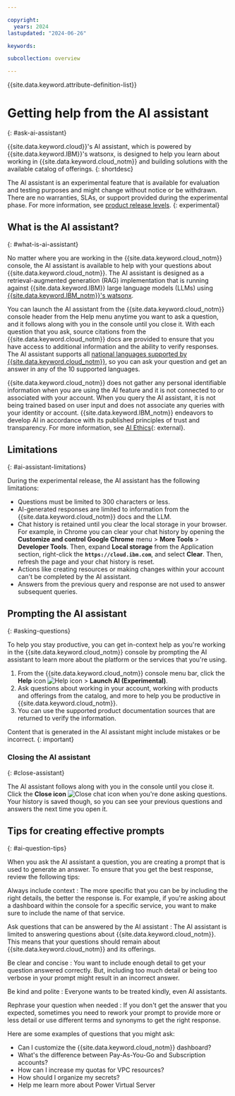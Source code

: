 ```yaml
---

copyright:
  years: 2024
lastupdated: "2024-06-26"

keywords:

subcollection: overview

---
```


{{site.data.keyword.attribute-definition-list}}

# Getting help from the AI assistant
{: #ask-ai-assistant}

{{site.data.keyword.cloud}}'s AI assistant, which is powered by {{site.data.keyword.IBM}}'s watsonx, is designed to help you learn about working in {{site.data.keyword.cloud_notm}} and building solutions with the available catalog of offerings.
{: shortdesc}

The AI assistant is an experimental feature that is available for evaluation and testing purposes and might change without notice or be withdrawn. There are no warranties, SLAs, or support provided during the experimental phase. For more information, see [product release levels](/docs/overview?topic=overview-services_availability#release-levels).
{: experimental}

## What is the AI assistant?
{: #what-is-ai-assistant}

No matter where you are working in the {{site.data.keyword.cloud_notm}} console, the AI assistant is available to help with your questions about {{site.data.keyword.cloud_notm}}. The AI assistant is designed as a retrieval-augmented generation (RAG) implementation that is running against {{site.data.keyword.IBM}} large language models (LLMs) using [{{site.data.keyword.IBM_notm}}'s watsonx](https://www.ibm.com/watsonx).

You can launch the AI assistant from the {{site.data.keyword.cloud_notm}} console header from the Help menu anytime you want to ask a question, and it follows along with you in the console until you close it. With each question that you ask, source citations from the {{site.data.keyword.cloud_notm}} docs are provided to ensure that you have access to additional information and the ability to verify responses. The AI assistant supports all [national languages supported by {{site.data.keyword.cloud_notm}}](/docs/overview?topic=overview-language-support), so you can ask your question and get an answer in any of the 10 supported languages.

{{site.data.keyword.cloud_notm}} does not gather any personal identifiable information when you are using the AI feature and it is not connected to or associated with your account. When you query the AI assistant, it is not being trained based on user input and does not associate any queries with your identity or account. {{site.data.keyword.IBM_notm}} endeavors to develop AI in accordance with its published principles of trust and transparency. For more information, see [AI Ethics](https://www.ibm.com/impact/ai-ethics){: external}.



## Limitations
{: #ai-assistant-limitations}

During the experimental release, the AI assistant has the following limitations:

* Questions must be limited to 300 characters or less.
* AI-generated responses are limited to information from the {{site.data.keyword.cloud_notm}} docs and the LLM.
* Chat history is retained until you clear the local storage in your browser. For example, in Chrome you can clear your chat history by opening the **Customize and control Google Chrome** menu > **More Tools** > **Developer Tools**. Then, expand **Local storage** from the Application section, right-click the **`https://cloud.ibm.com`**, and select **Clear**. Then, refresh the page and your chat history is reset.
* Actions like creating resources or making changes within your account can't be completed by the AI assistant.
* Answers from the previous query and response are not used to answer subsequent queries.


## Prompting the AI assistant
{: #asking-questions}

To help you stay productive, you can get in-context help as you're working in the {{site.data.keyword.cloud_notm}} console by prompting the AI assistant to learn more about the platform or the services that you're using.

1. From the {{site.data.keyword.cloud_notm}} console menu bar, click the **Help** icon ![Help icon](../icons/help.svg "Help") > **Launch AI (Experimental)**.
1. Ask questions about working in your account, working with products and offerings from the catalog, and more to help you be productive in {{site.data.keyword.cloud_notm}}.
1. You can use the supported product documentation sources that are returned to verify the information.

Content that is generated in the AI assistant might include mistakes or be incorrect.
{: important}

### Closing the AI assistant
{: #close-assistant}

The AI assistant follows along with you in the console until you close it. Click the **Close icon** ![Close chat icon](../icons/close-icon.svg "Close icon") when you're done asking questions. Your history is saved though, so you can see your previous questions and answers the next time you open it.


## Tips for creating effective prompts
{: #ai-question-tips}

When you ask the AI assistant a question, you are creating a prompt that is used to generate an answer. To ensure that you get the best response, review the following tips:

Always include context
:   The more specific that you can be by including the right details, the better the response is. For example, if you're asking about a dashboard within the console for a specific service, you want to make sure to include the name of that service.

Ask questions that can be answered by the AI assistant
:   The AI assistant is limited to answering questions about {{site.data.keyword.cloud_notm}}. This means that your questions should remain about {{site.data.keyword.cloud_notm}} and its offerings.

Be clear and concise
:   You want to include enough detail to get your question answered correctly. But, including too much detail or being too verbose in your prompt might result in an incorrect answer.

Be kind and polite
:   Everyone wants to be treated kindly, even AI assistants.

Rephrase your question when needed
:   If you don't get the answer that you expected, sometimes you need to rework your prompt to provide more or less detail or use different terms and synonyms to get the right response.

Here are some examples of questions that you might ask:

* Can I customize the {{site.data.keyword.cloud_notm}} dashboard?
* What's the difference between Pay-As-You-Go and Subscription accounts?
* How can I increase my quotas for VPC resources?
* How should I organize my secrets?
* Help me learn more about Power Virtual Server
